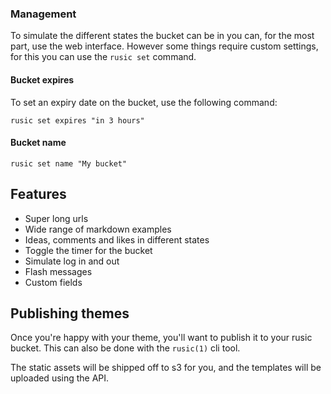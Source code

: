 ### Management

To simulate the different states the bucket can be in you can, for the
most part, use the web interface. However some things require custom
settings, for this you can use the `rusic set` command.

#### Bucket expires

To set an expiry date on the bucket, use the following command:

    rusic set expires "in 3 hours"

#### Bucket name

    rusic set name "My bucket"

## Features

* Super long urls
* Wide range of markdown examples
* Ideas, comments and likes in different states
* Toggle the timer for the bucket
* Simulate log in and out
* Flash messages
* Custom fields

## Publishing themes

Once you're happy with your theme, you'll want to publish it to your
rusic bucket. This can also be done with the `rusic(1)` cli tool.

The static assets will be shipped off to s3 for you, and the templates
will be uploaded using the API.
